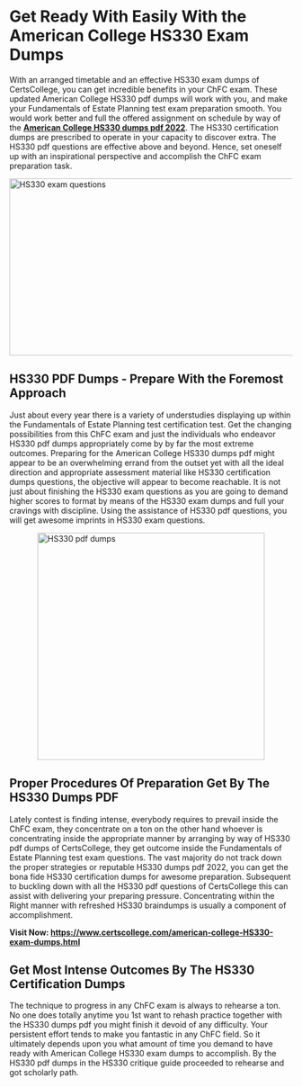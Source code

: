 <h1><strong>Get Ready With Easily With the American College HS330 Exam Dumps&nbsp;</strong></h1>
<p><span style="font-weight: 400;">With an arranged timetable and an effective  HS330 exam dumps of CertsCollege, you can get incredible benefits in your ChFC exam. These updated American College HS330 pdf dumps will work with you, and make your Fundamentals of Estate Planning test exam preparation smooth. You would work better and full the offered assignment on schedule by way of the <strong><a href="https://www.certscollege.com/american-college-HS330-exam-dumps.html">American College HS330 dumps pdf 2022</a></strong>. The HS330 certification dumps are prescribed to operate in your capacity to discover extra. The  HS330 pdf questions are effective above and beyond. Hence, set oneself up with an inspirational perspective and accomplish the ChFC exam preparation task.&nbsp;</span></p>
<p><span style="font-weight: 400;"><img style="display: block; margin-left: auto; margin-right: auto;" src="https://i.ibb.co/CPDK3ps/Yellow-and-Blue-Initiative-Blog-Banner.png" alt="HS330 exam questions" width="559" height="315" /></span></p>
<h2><strong>HS330 PDF Dumps - Prepare With the Foremost Approach</strong></h2>
<p><span style="font-weight: 400;">Just about every year there is a variety of understudies displaying up within the Fundamentals of Estate Planning test certification test. Get the changing possibilities from this ChFC exam and just the individuals who endeavor HS330 pdf dumps appropriately come by by far the most extreme outcomes. Preparing for the American College HS330 dumps pdf might appear to be an overwhelming errand from the outset yet with all the ideal direction and appropriate assessment material like HS330 certification dumps questions, the objective will appear to become reachable. It is not just about finishing the HS330 exam questions as you are going to demand higher scores to format by means of the HS330 exam dumps and full your cravings with discipline. Using the assistance of HS330 pdf questions, you will get awesome imprints in HS330 exam questions.</span></p>
<p><span style="font-weight: 400;"><a href="https://tinyurl.com/y72z92bf"><img style="display: block; margin-left: auto; margin-right: auto;" src="https://i.ibb.co/9tMrhdY/Teacher-Appreciation-Invitation.png" alt="HS330 pdf dumps " width="404" height="404" /></a></span></p>
<h2><strong>Proper Procedures Of Preparation Get By The HS330 Dumps PDF</strong></h2>
<p><span style="font-weight: 400;">Lately contest is finding intense, everybody requires to prevail inside the ChFC exam, they concentrate on a ton on the other hand whoever is concentrating inside the appropriate manner by arranging by way of HS330 pdf dumps of CertsCollege, they get outcome inside the Fundamentals of Estate Planning test exam questions. The vast majority do not track down the proper strategies or reputable HS330 dumps pdf 2022, you can get the bona fide HS330 certification dumps for awesome preparation. Subsequent to buckling down with all the  HS330 pdf questions of CertsCollege this can assist with delivering your preparing pressure. Concentrating within the Right manner with refreshed HS330 braindumps is usually a component of accomplishment.</span></p>
<p><span style="font-weight: 400;"><strong>Visit Now: <a href="https://www.certscollege.com/american-college-HS330-exam-dumps.html">https://www.certscollege.com/american-college-HS330-exam-dumps.html</a></strong></span></p>
<h2><strong>Get Most Intense Outcomes By The HS330 Certification Dumps</strong></h2>
<p><span style="font-weight: 400;">The technique to progress in any ChFC exam is always to rehearse a ton. No one does totally anytime you 1st want to rehash practice together with the HS330 dumps pdf you might finish it devoid of any difficulty. Your persistent effort tends to make you fantastic in any ChFC field. So it ultimately depends upon you what amount of time you demand to have ready with American College HS330 exam dumps to accomplish. By the HS330 pdf dumps in the HS330 critique guide proceeded to rehearse and got scholarly path.</span></p>
